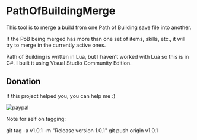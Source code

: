 # PathOfBuildingMerge

This tool is to merge a build from one Path of Building save file into another.

If the PoB being merged has more than one set of items, skills, etc., it will try to merge in the currently active ones.

Path of Building is written in Lua, but I haven't worked with Lua so this is in C#. I built it using Visual Studio Community Edition.

## Donation
<a name="h13" />

If this project helped you, you can help me :) 

[![paypal](https://www.paypalobjects.com/en_US/i/btn/btn_donate_SM.gif)](https://www.paypal.com/cgi-bin/webscr?cmd=_donations&business=XE5JR3FR458ZE&currency_code=USD)


Note for self on tagging:

git tag -a v1.0.1 -m "Release version 1.0.1"
git push origin v1.0.1